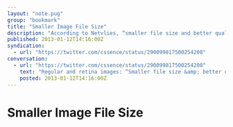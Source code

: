 ```yaml
---
layout: "note.pug"
group: "bookmark"
title: "Smaller Image File Size"
description: "According to Netvlies, “smaller file size and better quality is possible”."
published: 2013-01-12T14:16:00Z
syndication:
  - url: "https://twitter.com/cssence/status/290099817500254208"
conversation:
  - url: "https://twitter.com/cssence/status/290099817500254208"
    text: "Regular and retina images: “Smaller file size &amp; better quality is possible” [blog.netvlies.nl/design-interactie/retina-revolution](http://blog.netvlies.nl/design-interactie/retina-revolution/) via [@daanjobsis](https://twitter.com/daanjobsis)"
    posted: 2013-01-12T14:16:00Z
---
```


# Smaller Image File Size
